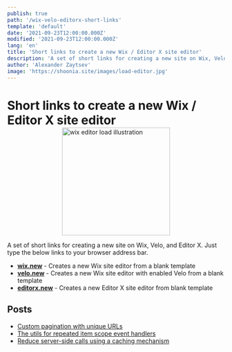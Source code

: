 ```yaml
---
publish: true
path: '/wix-velo-editorx-short-links'
template: 'default'
date: '2021-09-23T12:00:00.000Z'
modified: '2021-09-23T12:00:00.000Z'
lang: 'en'
title: 'Short links to create a new Wix / Editor X site editor'
description: 'A set of short links for creating a new site on Wix, Velo, and Editor X'
author: 'Alexander Zaytsev'
image: 'https://shoonia.site/images/load-editor.jpg'
---
```


<style>
  h1 {
    margin-bottom: 0;
  }

  ._nowrap {
    white-space: nowrap;
  }
  ._center {
    display: flex;
    justify-content: center;
  }
</style>
<h1>
  Short links to create a new Wix / <span class="_nowrap">Editor X</span> site editor
</h1>
<div class="_center">
  <img
    src="/images/load-editor.jpg"
    width="250"
    height="250"
    alt="wix editor load illustration"
  />
</div>

A set of short links for creating a new site on Wix, Velo, and <span class="_nowrap">Editor X</span>. Just type the below links to your browser address bar.

- **[wix.new](https://wix.new)** - Creates a new Wix site editor from a blank template
- **[velo.new](https://velo.new)** - Creates a new Wix site editor with enabled Velo from a blank template
- **[editorx.new](https://editorx.new)** - Creates a new <span class="_nowrap">Editor X</span> site editor from blank template

## Posts

- [Custom pagination with unique URLs](/custom-pagination-with-unique-urls)
- [The utils for repeated item scope event handlers](/the-utils-for-repeated-item-scope-event-handlers)
- [Reduce server-side calls using a caching mechanism](/cache-for-the-jsw-functions)
